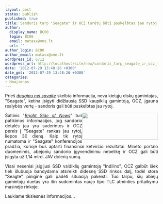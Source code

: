 ```yaml
---
layout: post
status: publish
published: true
title: Sandoris tarp "Seagate" ir OCZ turėtų būti paskelbtas jau rytoj
author:
  display_name: BC00
  login: BC00
  email: matasx@one.lt
  url: ''
author_login: BC00
author_email: matasx@one.lt
wordpress_id: 6712
wordpress_url: http://localhost/site/new/sandoris_tarp_seagate_ir_ocz_turetu_buti_paskelbtas_jau_rytoj/
date: '2012-07-29 13:48:26 +0300'
date_gmt: '2012-07-29 13:48:26 +0300'
categories:
- Naujienos
---
```

<p style="text-align: justify;">
	Prie&scaron; <a href="http://www.technews.lt/naujiena/n/a/seagate_i_savo_lova_siekia_prisivilioti_didziausia_ssd_gamintoja_ocz.html"><em>daugiau nei savaitę</em></a> skelbta informacija, neva kietųjų diskų gamintojas, &quot;Seagate&quot;, ketina įsigyti didžiausią SSD kaupiklių gamintoją, OCZ, įgauna realybės vertę - sandoris gali būti paskelbtas jau rytoj.</p>
<p style="text-align: justify;">
	<img alt="" src="http://technews.lt/userfiles/oczseagate(1).jpg" style="width: 250px; height: 89px; float: right;" />&Scaron;altinis &quot;<a href="http://www.brightsideofnews.com/news/2012/7/27/seagate-completes-acquisition-of-ocz-announcement-during-seagate-earnings-on-730.aspx"><em>Bright Side of News</em></a>&quot; turi patikimos informacijos, jog sandorio detalės jau yra suderintos ir OCZ pereis į &quot;Seagate&quot; rankas jau rytoj, liepos 30 dieną. Kaip tik rytoj numatoma ir &quot;Seagate&quot; konferencijos pradžia, kurioje bus aptarti finansiniai ketvirčio rezultatai. Minėto portalo duomenimis, abejonių sandorio įgyvendinimu nebelikę ir OCZ gali būti įsigyta už 1,14 mlrd. JAV dolerių sumą.</p>
<p style="text-align: justify;">
	Visai neseniai įsigijusi SSD valdiklių gamintoją &quot;Indilinx&quot;, OCZ galbūt &scaron;iek tiek &scaron;lubuoja bandydama atsireikti didesnę SSD rinkos dalį, todėl stora &quot;Seagte&quot; piniginė gali padėti situaciją pakeisti. Tuo tarpu, &scaron;ių abiejų gamintojų duetas yra itin sudomintas naujo tipo TLC atminties pritaikymu masinėje rinkoje.</p>
<p style="text-align: justify;">
	Laukiame tikslesnės informacijos...</p>
